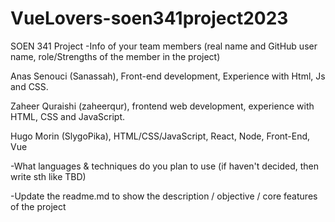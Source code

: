 # VueLovers-soen341project2023
SOEN 341 Project
-Info of your team members (real name and GitHub user name, role/Strengths of the member in the project)

Anas Senouci (Sanassah), Front-end development, Experience with Html, Js and CSS.

Zaheer Quraishi (zaheerqur), frontend web development, experience with HTML, CSS and JavaScript. 

Hugo Morin (SlygoPika), HTML/CSS/JavaScript, React, Node, Front-End, Vue

-What languages & techniques do you plan to use (if haven't decided, then write sth like TBD)

-Update the readme.md to show the description / objective / core features of the project
